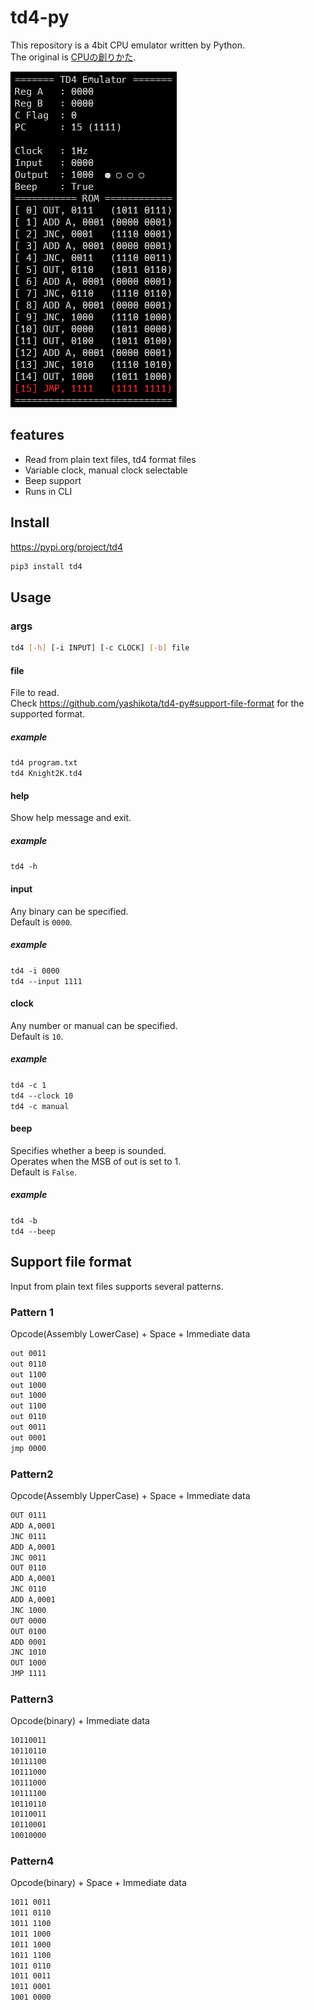 # td4-py

This repository is a 4bit CPU emulator written by Python.  
The original is [CPUの創りかた](https://book.mynavi.jp/ec/products/detail/id=22065).  

![example](https://raw.githubusercontent.com/yashikota/td4-py/master/example.png)

## features

- Read from plain text files, td4 format files
- Variable clock, manual clock selectable
- Beep support
- Runs in CLI

## Install

<https://pypi.org/project/td4>  

```sh
pip3 install td4
```

## Usage

### args

```sh
td4 [-h] [-i INPUT] [-c CLOCK] [-b] file
```

#### file

File to read.  
Check https://github.com/yashikota/td4-py#support-file-format for the supported format.  

##### example

`td4 program.txt`  
`td4 Knight2K.td4`  

#### help

Show help message and exit.  

##### example

`td4 -h`  

#### input

Any binary can be specified.  
Default is `0000`.  

##### example

`td4 -i 0000`  
`td4 --input 1111`  

#### clock

Any number or manual can be specified.  
Default is `10`.  

##### example

`td4 -c 1`  
`td4 --clock 10`  
`td4 -c manual`  

#### beep

Specifies whether a beep is sounded.  
Operates when the MSB of out is set to 1.  
Default is `False`.  

##### example

`td4 -b`  
`td4 --beep`  

## Support file format

Input from plain text files supports several patterns.  

### Pattern 1

Opcode(Assembly LowerCase) + Space + Immediate data

```txt
out 0011
out 0110
out 1100
out 1000
out 1000
out 1100
out 0110
out 0011
out 0001
jmp 0000
```

### Pattern2

Opcode(Assembly UpperCase) + Space + Immediate data  

```txt
OUT 0111
ADD A,0001
JNC 0111
ADD A,0001
JNC 0011
OUT 0110
ADD A,0001
JNC 0110
ADD A,0001
JNC 1000
OUT 0000
OUT 0100
ADD 0001
JNC 1010
OUT 1000
JMP 1111
```

### Pattern3

Opcode(binary) + Immediate data  

```txt
10110011
10110110
10111100
10111000
10111000
10111100
10110110
10110011
10110001
10010000
```

### Pattern4

Opcode(binary) + Space + Immediate data  

```txt
1011 0011
1011 0110
1011 1100
1011 1000
1011 1000
1011 1100
1011 0110
1011 0011
1011 0001
1001 0000
```
